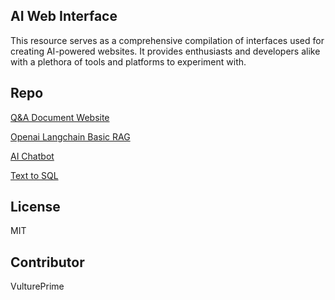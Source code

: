 ## AI Web Interface
 This resource serves as a comprehensive compilation of interfaces used for creating AI-powered websites. 
 It provides enthusiasts and developers alike with a plethora of tools and platforms to experiment with. 

## Repo

[Q&A Document Website](https://github.com/vultureprime/ai-web-interface/tree/main/next-rag-faqs) 

[Openai Langchain Basic RAG](https://github.com/vultureprime/ai-web-interface/tree/main/next-openai-langchain-basic-RAG)

[AI Chatbot](https://github.com/vultureprime/ai-web-interface/tree/main/next-ui-chat-bot)

[Text to SQL](https://github.com/vultureprime/ai-web-interface/tree/main/next-text-to-sql)
## License

MIT

## Contributor

VulturePrime
